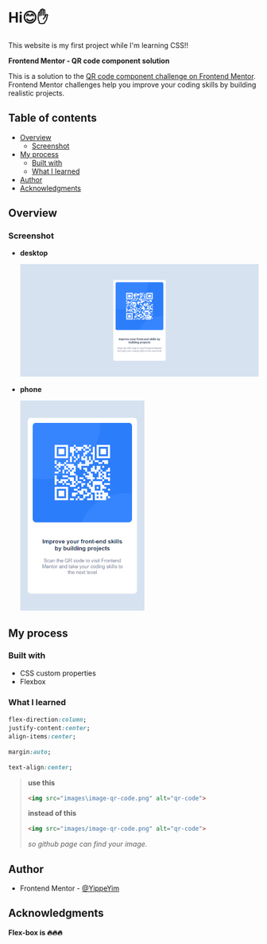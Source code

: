 # Hi😊✋ 
This website is my first project while I'm learning CSS!!

**Frontend Mentor - QR code component solution**

This is a solution to the [QR code component challenge on Frontend Mentor](https://www.frontendmentor.io/challenges/qr-code-component-iux_sIO_H). Frontend Mentor challenges help you improve your coding skills by building realistic projects. 

## Table of contents

- [Overview](#overview)
  - [Screenshot](#screenshot)
- [My process](#my-process)
  - [Built with](#built-with)
  - [What I learned](#what-i-learned)
- [Author](#author)
- [Acknowledgments](#acknowledgments)

## Overview

### Screenshot
- **desktop**

  <img src="images\image-finish-laptop.png" alt="drawing" width="700"/>


- **phone**

  <img src="images\image-finish-phone.png" alt="drawing" width="250"/>


## My process

### Built with

- CSS custom properties
- Flexbox


### What I learned

```css
flex-direction:column;
justify-content:center;
align-items:center;
```

```css
margin:auto;
```
```css
text-align:center;
```

>**use this**
>```html
><img src="images\image-qr-code.png" alt="qr-code">
>```
>**instead of this**
>```html
><img src="images/image-qr-code.png" alt="qr-code">
>```
>*so github page can find your image.*
## Author

- Frontend Mentor - [@YippeYim](https://www.frontendmentor.io/profile/YippeYim)


## Acknowledgments

**Flex-box is 🔥🔥🔥**
